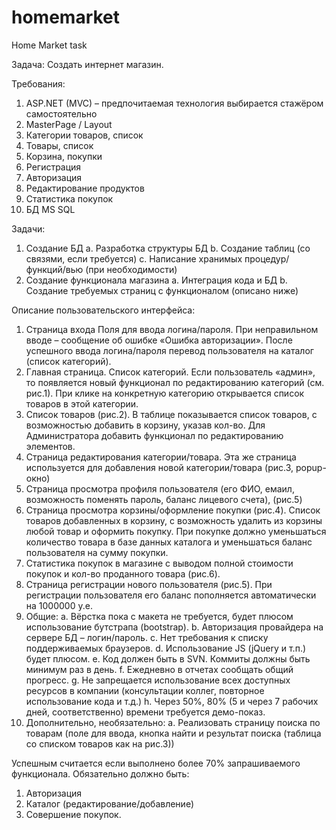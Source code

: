 # homemarket
Home Market task

Задача: Создать  интернет магазин.

Требования:
1)	ASP.NET (MVC) – предпочитаемая технология выбирается стажёром самостоятельно
2)	MasterPage / Layout
3)	Категории товаров, список
4)	Товары, список
5)	Корзина, покупки
6)	Регистрация
7)	Авторизация
8)	Редактирование продуктов
9)	Статистика покупок
10)	БД MS SQL

Задачи:
1)	Создание БД
a.	Разработка структуры БД 
b.	Создание таблиц (со связями, если требуется)
c.	Написание хранимых процедур/функций/вью (при необходимости)
2)	Создание функционала магазина
a.	Интеграция кода и БД
b.	Создание требуемых страниц с функционалом (описано ниже)

Описание пользовательского интерфейса:

1)	Страница входа
Поля для ввода логина/пароля. При неправильном вводе – сообщение об ошибке «Ошибка авторизации».  После успешного ввода логина/пароля перевод пользователя на каталог (список категорий). 
2)	Главная страница. Список категорий. Если пользователь «админ», то появляется новый функционал по редактированию категорий (см. рис.1). При клике на конкретную категорию открывается список товаров в этой категории.
3)	Список товаров (рис.2). В таблице показывается список товаров, с возможностью добавить в корзину, указав кол-во.  Для Администратора добавить функционал по редактированию элементов.
4)	Страница редактирования категории/товара. Эта же страница используется для добавления новой категории/товара (рис.3, popup-окно)
5)	Страница просмотра профиля пользователя (его ФИО, емаил, возможность поменять пароль, баланс лицевого счета), (рис.5)
6)	Страница просмотра корзины/оформление покупки (рис.4). Список товаров добавленных в корзину, с возможность удалить из корзины любой товар и оформить покупку. При покупке должно уменьшаться количество товара в базе данных каталога и уменьшаться баланс пользователя на сумму покупки.
7)	Статистика покупок в магазине с выводом полной стоимости покупок и кол-во проданного товара (рис.6).
8)	Страница регистрации нового пользователя (рис.5). При регистрации пользователя его баланс пополняется автоматически на 1000000 у.е.
9)	Общие:
a.	Вёрстка пока с макета не требуется, будет плюсом использование бутстрапа (bootstrap).
b.	Авторизация провайдера на сервере БД – логин/пароль.
c.	Нет  требования к списку поддерживаемых браузеров.
d.	Использование JS (jQuery и т.п.) будет плюсом.
e.	Код должен быть в SVN. Коммиты должны быть минимум раз в день. 
f.	Ежедневно в отчетах сообщать общий прогресс.
g.	Не запрещается использование всех доступных ресурсов в компании (консультации коллег, повторное использование кода и т.д.)
h.	Через 50%, 80% (5 и через 7 рабочих дней, соответственно) времени  требуется демо-показ.
10)	Дополнительно, необязательно:
a.	Реализовать страницу поиска по товарам (поле для ввода, кнопка найти и результат поиска (таблица со списком товаров как на рис.3))

Успешным считается если выполнено более 70% запрашиваемого функционала.
Обязательно должно быть:
1)	Авторизация
2)	Каталог (редактирование/добавление)
3)	Совершение покупок.
